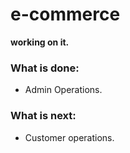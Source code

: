 # e-commerce
**working on it.**
### What is done:
-  Admin Operations.
### What is next:
- Customer operations.
